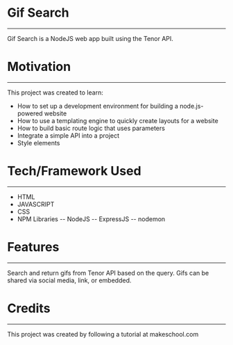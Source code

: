 # Gif Search
---------------------
Gif Search is a NodeJS web app built using the Tenor API. 

# Motivation
----------------------
This project was created to learn:
- How to set up a development environment for building a node.js-powered website
- How to use a templating engine to quickly create layouts for a website
- How to build basic route logic that uses parameters
- Integrate a simple API into a project
- Style elements 

# Tech/Framework Used
---------------------
- HTML
- JAVASCRIPT
- CSS
- NPM Libraries
-- NodeJS
-- ExpressJS
-- nodemon

# Features
--------------------
Search and return gifs from Tenor API based on the query. Gifs can be shared via social media, link, or embedded.

# Credits
-------------------
This project was created by following a tutorial at makeschool.com

